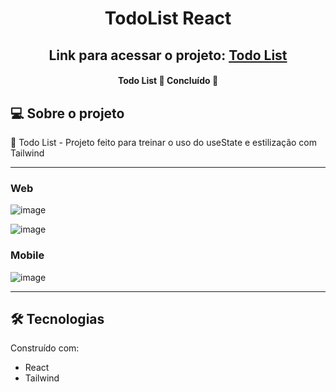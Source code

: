 <h1 align="center">TodoList React</h1>

<h2 align="center">
  Link para acessar o projeto:
  <a href="https://todo-list-react-sepia-zeta.vercel.app/">Todo List</a>
</h2>

<h4 align="center"> 
	Todo List 📃 Concluído 🚀
</h4>

## 💻 Sobre o projeto

📃 Todo List - Projeto feito para treinar o uso do useState e estilização com Tailwind

---

### Web

![image](https://user-images.githubusercontent.com/58237887/214400647-d6658c66-552d-40fd-87ac-5901c5daa1cd.png)

![image](https://user-images.githubusercontent.com/58237887/214400892-5a2fe424-3950-49cd-a5ad-30f9751d5666.png)


### Mobile

![image](https://user-images.githubusercontent.com/58237887/214401133-20948569-29af-45c5-b80f-2eb0cb9278fc.png)

---

## 🛠 Tecnologias

Construído com: 

* React
* Tailwind
